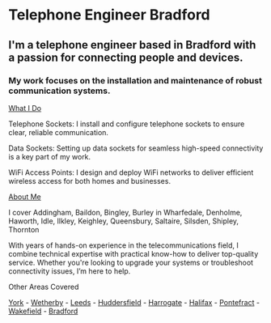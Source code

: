 # Telephone Engineer Bradford

## I'm a telephone engineer based in Bradford with a passion for connecting people and devices.
### My work focuses on the installation and maintenance of robust communication systems.


<ins>What I Do</ins>

Telephone Sockets: I install and configure telephone sockets to ensure clear, reliable communication.

Data Sockets: Setting up data sockets for seamless high-speed connectivity is a key part of my work.

WiFi Access Points: I design and deploy WiFi networks to deliver efficient wireless access for both homes and businesses.

<ins>About Me</ins>

I cover Addingham, Baildon, Bingley, Burley in Wharfedale, Denholme, Haworth, Idle, Ilkley, Keighley, Queensbury, Saltaire, Silsden, Shipley, Thornton

With years of hands-on experience in the telecommunications field, I combine technical expertise with practical know-how to deliver top-quality service. Whether you're looking to upgrade your systems or troubleshoot connectivity issues, I’m here to help.

Other Areas Covered

[York](https://github.com/thetelephoneengineer/york) - [Wetherby](https://github.com/thetelephoneengineer/wetherby) - [Leeds](https://github.com/thetelephoneengineer/leeds) - [Huddersfield](https://github.com/thetelephoneengineer/huddersfield) - [Harrogate](https://github.com/thetelephoneengineer/harrogate) - [Halifax](https://github.com/thetelephoneengineer/halifax) - [Pontefract](https://github.com/thetelephoneengineer/pontefract) - [Wakefield](https://github.com/thetelephoneengineer/wakefield) - [Bradford](https://github.com/thetelephoneengineer/bradford)
